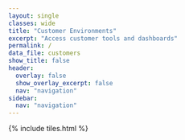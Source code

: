 ```yaml
---
layout: single
classes: wide
title: "Customer Environments"
excerpt: "Access customer tools and dashboards"
permalink: /
data_file: customers
show_title: false
header:
  overlay: false
  show_overlay_excerpt: false
  nav: "navigation"
sidebar:
  nav: "navigation"
---
```


<style>
  .sidebar__right {
    width: 100px !important;
    padding: 0.25rem 0.5rem !important;
  }

  .sidebar__right .nav__list .nav__item a {
    font-size: 0.65rem !important;
    padding: 0.15rem 0.25rem !important;
  }

  .nav__list .nav__item {
    border-bottom: none !important;
  }

  .layout--single .page {
    margin-left: 100px !important;
  }

  .page__title {
    text-align: center;
  }
</style>

{% include tiles.html %}
